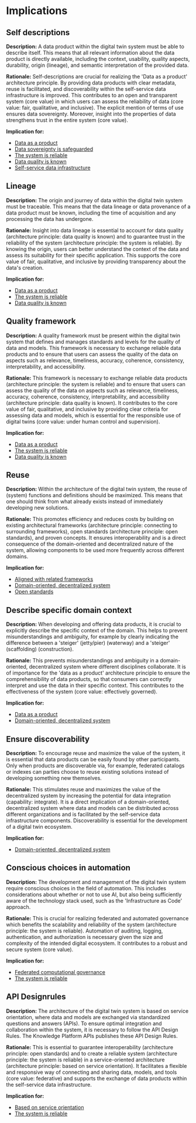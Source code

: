 # Implications


## Self descriptions

__Description:__
 A data product within the digital twin system must be able to describe itself. This means that all relevant information about the data product is directly available, including the context, usability, quality aspects, durability, origin (lineage), and semantic interpretation of the provided data.

__Rationale:__
 Self-descriptions are crucial for realizing the 'Data as a product' architecture principle. By providing data products with clear metadata, reuse is facilitated, and discoverability within the self-service data infrastructure is improved. This contributes to an open and transparent system (core value) in which users can assess the reliability of data (core value: fair, qualitative, and inclusive). The explicit mention of terms of use ensures data sovereignty. Moreover, insight into the properties of data strengthens trust in the entire system (core value).

__Implication for:__
- [Data as a product](#data-as-a-product)
- [Data sovereignty is safeguarded](#data-sovereignty-is-safeguarded)
- [The system is reliable](#the-system-is-reliable)
- [Data quality is known](#data-quality-is-known)
- [Self-service data infrastructure](#self-service-data-infrastructure)

## Lineage

__Description:__
 The origin and journey of data within the digital twin system must be traceable. This means that the data lineage or data provenance of a data product must be known, including the time of acquisition and any processing the data has undergone. 
 
__Rationale:__
 Insight into data lineage is essential to account for data quality (architecture principle: data quality is known) and to guarantee trust in the reliability of the system (architecture principle: the system is reliable). By knowing the origin, users can better understand the context of the data and assess its suitability for their specific application. This supports the core value of fair, qualitative, and inclusive by providing transparency about the data's creation.

__Implication for:__
- [Data as a product](#data-as-a-product)
- [The system is reliable](#the-system-is-reliable)
- [Data quality is known](#data-quality-is-known)

## Quality framework

__Description:__
 A quality framework must be present within the digital twin system that defines and manages standards and levels for the quality of data and models. This framework is necessary to exchange reliable data products and to ensure that users can assess the quality of the data on aspects such as relevance, timeliness, accuracy, coherence, consistency, interpretability, and accessibility.

__Rationale:__
 This framework is necessary to exchange reliable data products (architecture principle: the system is reliable) and to ensure that users can assess the quality of the data on aspects such as relevance, timeliness, accuracy, coherence, consistency, interpretability, and accessibility (architecture principle: data quality is known). It contributes to the core value of fair, qualitative, and inclusive by providing clear criteria for assessing data and models, which is essential for the responsible use of digital twins (core value: under human control and supervision).

__Implication for:__
- [Data as a product](#data-as-a-product)
- [The system is reliable](#the-system-is-reliable)
- [Data quality is known](#data-quality-is-known)

## Reuse

__Description:__
 Within the architecture of the digital twin system, the reuse of (system) functions and definitions should be maximized. This means that one should think from what already exists instead of immediately developing new solutions. 
 
__Rationale:__
 This promotes efficiency and reduces costs by building on existing architectural frameworks (architecture principle: connecting to surrounding frameworks), open standards (architecture principle: open standards), and proven concepts. It ensures interoperability and is a direct consequence of the domain-oriented and decentralized nature of the system, allowing components to be used more frequently across different domains.

__Implication for:__
- [Aligned with related frameworks](#aligned-with-related-frameworks)
- [Domain-oriented, decentralized system](#domain-oriented-decentralized-system)
- [Open standards](#open-standards)

## Describe specific domain context

__Description:__
 When developing and offering data products, it is crucial to explicitly describe the specific context of the domain. This helps to prevent misunderstandings and ambiguity, for example by clearly indicating the difference between a 'steiger' (jetty/pier) (waterway) and a 'steiger' (scaffolding) (construction). 
 
 __Rationale:__
  This prevents misunderstandings and ambiguity in a domain-oriented, decentralized system where different disciplines collaborate. It is of importance for the 'data as a product' architecture principle to ensure the comprehensibility of data products, so that consumers can correctly interpret and use the data in their specific context. This contributes to the effectiveness of the system (core value: effectively governed).

__Implication for:__
- [Data as a product](#data-as-a-product)
- [Domain-oriented, decentralized system](#domain-oriented-decentralized-system)

## Ensure discoverability

__Description:__
 To encourage reuse and maximize the value of the system, it is essential that data products can be easily found by other participants. Only when products are discoverable via, for example, federated catalogs or indexes can parties choose to reuse existing solutions instead of developing something new themselves. 
 
__Rationale:__
 This stimulates reuse and maximizes the value of the decentralized system by increasing the potential for data integration (capability: integrate). It is a direct implication of a domain-oriented, decentralized system where data and models can be distributed across different organizations and is facilitated by the self-service data infrastructure components. Discoverability is essential for the development of a digital twin ecosystem.

__Implication for:__
- [Domain-oriented, decentralized system](#domain-oriented-decentralized-system)

## Conscious choices in automation

__Description:__
 The development and management of the digital twin system require conscious choices in the field of automation. This includes considerations about whether or not to use AI, but also being sufficiently aware of the technology stack used, such as the 'Infrastructure as Code' approach. 
 
__Rationale:__
 This is crucial for realizing federated and automated governance which benefits the scalability and reliability of the system (architecture principle: the system is reliable). Automation of auditing, logging, authentication, and authorization is necessary given the size and complexity of the intended digital ecosystem. It contributes to a robust and secure system (core value).

__Implication for:__
- [Federated computational governance](#federated-computational-governance)
- [The system is reliable](#the-system-is-reliable)

## API Designrules

__Description:__ The architecture of the digital twin system is based on service orientation, where data and models are exchanged via standardized questions and answers (APIs). To ensure optimal integration and collaboration within the system, it is necessary to follow the API Design Rules. The Knowledge Platform APIs publishes these API Design Rules. 

__Rationale:__
 This is essential to guarantee interoperability (architecture principle: open standards) and to create a reliable system (architecture principle: the system is reliable) in a service-oriented architecture (architecture principle: based on service orientation). It facilitates a flexible and responsive way of connecting and sharing data, models, and tools (core value: federative) and supports the exchange of data products within the self-service data infrastructure.

__Implication for:__
- [Based on service orientation](#based-on-service-orientation)
- [The system is reliable](#the-system-is-reliable)

